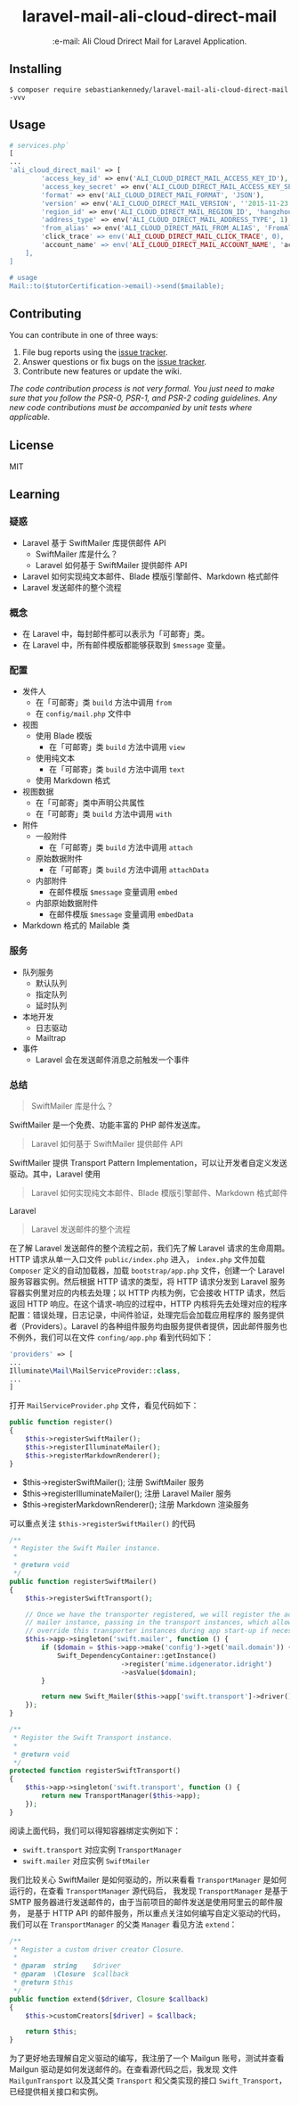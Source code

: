 <h1 align="center"> laravel-mail-ali-cloud-direct-mail </h1>

<p align="center">:e-mail: Ali Cloud Drirect Mail for Laravel Application.</p>


## Installing

```shell
$ composer require sebastiankennedy/laravel-mail-ali-cloud-direct-mail -vvv
```

## Usage

```php
# services.php`
[
...
'ali_cloud_direct_mail' => [
        'access_key_id' => env('ALI_CLOUD_DIRECT_MAIL_ACCESS_KEY_ID'),
        'access_key_secret' => env('ALI_CLOUD_DIRECT_MAIL_ACCESS_KEY_SECRET'),
        'format' => env('ALI_CLOUD_DIRECT_MAIL_FORMAT', 'JSON'),
        'version' => env('ALI_CLOUD_DIRECT_MAIL_VERSION', ''2015-11-23''),
        'region_id' => env('ALI_CLOUD_DIRECT_MAIL_REGION_ID', 'hangzhou'),
        'address_type' => env('ALI_CLOUD_DIRECT_MAIL_ADDRESS_TYPE', 1),
        'from_alias' => env('ALI_CLOUD_DIRECT_MAIL_FROM_ALIAS', 'FromAliasName')',
        'click_trace' => env('ALI_CLOUD_DIRECT_MAIL_CLICK_TRACE', 0),
        'account_name' => env('ALI_CLOUD_DIRECT_MAIL_ACCOUNT_NAME', 'account@name.com'),
    ],
]

# usage
Mail::to($tutorCertification->email)->send($mailable);
```

## Contributing

You can contribute in one of three ways:

1. File bug reports using the [issue tracker](https://github.com/sebastiankennedy/laravel-mail-ali-cloud-direct-mail/issues).
2. Answer questions or fix bugs on the [issue tracker](https://github.com/sebastiankennedy/laravel-mail-ali-cloud-direct-mail/issues).
3. Contribute new features or update the wiki.

_The code contribution process is not very formal. You just need to make sure that you follow the PSR-0, PSR-1, and PSR-2 coding guidelines. Any new code contributions must be accompanied by unit tests where applicable._

## License

MIT

## Learning

### 疑惑

- Laravel 基于 SwiftMailer 库提供邮件 API
    - SwiftMailer 库是什么？
    - Laravel 如何基于 SwiftMailer 提供邮件 API
- Laravel 如何实现纯文本邮件、Blade 模版引擎邮件、Markdown 格式邮件
- Laravel 发送邮件的整个流程

### 概念

- 在 Laravel 中，每封邮件都可以表示为「可邮寄」类。
- 在 Laravel 中，所有邮件模版都能够获取到 `$message` 变量。

### 配置

- 发件人
    - 在「可邮寄」类 `build` 方法中调用 `from`
    - 在 `config/mail.php` 文件中
- 视图
    - 使用 Blade 模版
        - 在「可邮寄」类 `build` 方法中调用 `view`
    - 使用纯文本
        - 在「可邮寄」类 `build` 方法中调用 `text`
    - 使用 Markdown 格式    
- 视图数据
    - 在「可邮寄」类中声明公共属性
    - 在「可邮寄」类 `build` 方法中调用 `with`
- 附件
    - 一般附件
        - 在「可邮寄」类 `build` 方法中调用 `attach`
    - 原始数据附件
        - 在「可邮寄」类 `build` 方法中调用 `attachData`
    - 内部附件
        - 在邮件模版 `$message` 变量调用 `embed`
    - 内部原始数据附件
        - 在邮件模版 `$message` 变量调用 `embedData`   
- Markdown 格式的 Mailable 类    

### 服务

- 队列服务
    - 默认队列
    - 指定队列
    - 延时队列
- 本地开发
    - 日志驱动
    - Mailtrap
- 事件
    - Laravel 会在发送邮件消息之前触发一个事件
    
### 总结

> SwiftMailer 库是什么？

SwiftMailer 是一个免费、功能丰富的 PHP 邮件发送库。

> Laravel 如何基于 SwiftMailer 提供邮件 API

SwiftMailer 提供 Transport Pattern Implementation，可以让开发者自定义发送驱动。其中，Laravel 使用

> Laravel 如何实现纯文本邮件、Blade 模版引擎邮件、Markdown 格式邮件

Laravel

> Laravel 发送邮件的整个流程

在了解 Laravel 发送邮件的整个流程之前，我们先了解 Laravel 请求的生命周期。HTTP 请求从单一入口文件 `public/index.php` 进入，
`index.php` 文件加载 `Composer` 定义的自动加载器，加载 `bootstrap/app.php` 文件，创建一个 Laravel 服务容器实例。然后根据
HTTP 请求的类型，将 HTTP 请求分发到 Laravel 服务容器实例里对应的内核去处理；以 HTTP 内核为例，它会接收 HTTP 请求，然后返回 
HTTP 响应。在这个请求-响应的过程中，HTTP 内核将先去处理对应的程序配置：错误处理，日志记录，中间件验证，处理完后会加载应用程序的
服务提供者（Providers）。Laravel 的各种组件服务均由服务提供者提供，因此邮件服务也不例外，我们可以在文件 `confing/app.php` 
看到代码如下：
```php
'providers' => [
...
Illuminate\Mail\MailServiceProvider::class,
...
]
```

打开 `MailServiceProvider.php` 文件，看见代码如下：
```php
public function register()
{
    $this->registerSwiftMailer();
    $this->registerIlluminateMailer();
    $this->registerMarkdownRenderer();
}
```

- $this->registerSwiftMailer(); 注册 SwiftMailer 服务
- $this->registerIlluminateMailer(); 注册 Laravel Mailer 服务
- $this->registerMarkdownRenderer(); 注册 Markdown 渲染服务

可以重点关注 `$this->registerSwiftMailer()` 的代码
```php
/**
 * Register the Swift Mailer instance.
 *
 * @return void
 */
public function registerSwiftMailer()
{
    $this->registerSwiftTransport();

    // Once we have the transporter registered, we will register the actual Swift
    // mailer instance, passing in the transport instances, which allows us to
    // override this transporter instances during app start-up if necessary.
    $this->app->singleton('swift.mailer', function () {
        if ($domain = $this->app->make('config')->get('mail.domain')) {
            Swift_DependencyContainer::getInstance()
                            ->register('mime.idgenerator.idright')
                            ->asValue($domain);
        }

        return new Swift_Mailer($this->app['swift.transport']->driver());
    });
}

/**
 * Register the Swift Transport instance.
 *
 * @return void
 */
protected function registerSwiftTransport()
{
    $this->app->singleton('swift.transport', function () {
        return new TransportManager($this->app);
    });
}
```
阅读上面代码，我们可以得知容器绑定实例如下：

- `swift.transport` 对应实例 `TransportManager`
- `swift.mailer` 对应实例 `SwiftMailer`


我们比较关心 SwiftMailer 是如何驱动的，所以来看看 `TransportManager` 是如何运行的，在查看 `TransportManager` 源代码后，
我发现 `TransportManager` 是基于 SMTP 服务器进行发送邮件的，由于当前项目的邮件发送是使用阿里云的邮件服务，
是基于 HTTP API 的邮件服务，所以重点关注如何编写自定义驱动的代码，我们可以在 `TransportManager` 的父类 `Manager` 看见方法 `extend`：
```php
/**
 * Register a custom driver creator Closure.
 *
 * @param  string    $driver
 * @param  \Closure  $callback
 * @return $this
 */
public function extend($driver, Closure $callback)
{
    $this->customCreators[$driver] = $callback;

    return $this;
}
```

为了更好地去理解自定义驱动的编写，我注册了一个 Mailgun 账号，测试并查看 Mailgun 驱动是如何发送邮件的。在查看源代码之后，我发现
文件 `MailgunTransport` 以及其父类 `Transport` 和父类实现的接口 `Swift_Transport`，已经提供相关接口和实例。

